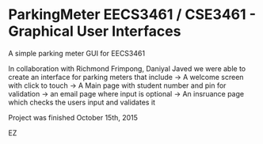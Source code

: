 # ParkingMeter EECS3461 / CSE3461 - Graphical User Interfaces

A simple parking meter GUI for EECS3461


In collaboration with Richmond Frimpong, Daniyal Javed we were able
to create an interface for parking meters that include
-> A welcome screen with click to touch
-> A Main page with student number and pin for validation
-> an email page where input is optional
-> An insruance page which checks the users input and validates it

Project was finished October 15th, 2015

EZ

